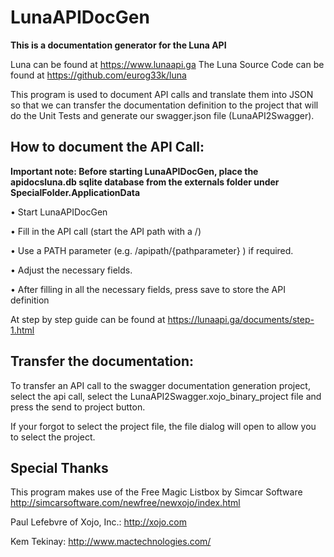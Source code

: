 # LunaAPIDocGen

**This is a documentation generator for the Luna API**

Luna can be found at https://www.lunaapi.ga
The Luna Source Code can be found at https://github.com/eurog33k/luna

This program is used to document API calls and translate them into JSON so that we can transfer the documentation definition to the project that will do the Unit Tests and generate our swagger.json file (LunaAPI2Swagger).

## How to document the API Call:

**Important note: Before starting LunaAPIDocGen, place the apidocsluna.db sqlite database from the externals folder under SpecialFolder.ApplicationData**

• Start LunaAPIDocGen

• Fill in the API call (start the API path with a /)

• Use a PATH parameter (e.g. /apipath/{pathparameter} ) if required.

• Adjust the necessary fields.

• After filling in all the necessary fields, press save to store the API definition

At step by step guide can be found at https://lunaapi.ga/documents/step-1.html

## Transfer the documentation:

To transfer an API call to the swagger documentation generation project, select the api call, select the LunaAPI2Swagger.xojo_binary_project file and press the send to project button.

If your forgot to select the project file, the file dialog will open to allow you to select the project.

## Special Thanks

This program makes use of the Free Magic Listbox by Simcar Software http://simcarsoftware.com/newfree/newxojo/index.html

Paul Lefebvre of Xojo, Inc.: http://xojo.com

Kem Tekinay: http://www.mactechnologies.com/
